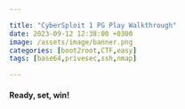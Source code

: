 ```yaml
---

title: "CyberSploit 1 PG Play Walkthrough"
date: 2023-09-12 12:38:00 +0300
image: /assets/image/banner.png
categories: [boot2root,CTF,easy]
tags: [base64,privesec,ssh,nmap]

---
```

#### Ready, set, win! 
